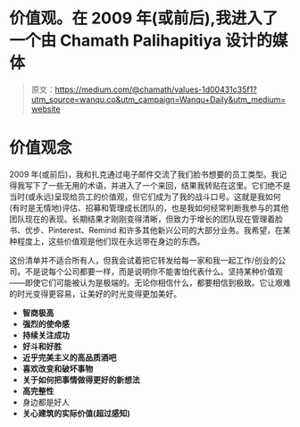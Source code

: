 # 价值观。在 2009 年(或前后),我进入了一个由 Chamath Palihapitiya 设计的媒体

> 原文：<https://medium.com/@chamath/values-1d00431c35f1?utm_source=wanqu.co&utm_campaign=Wanqu+Daily&utm_medium=website>

# 价值观念

2009 年(或前后)，我和扎克通过电子邮件交流了我们脸书想要的员工类型。我记得我写下了一些无用的术语，并进入了一个来回，结果我转贴在这里。它们绝不是当时(或永远)呈现给员工的价值观，但它们成为了我的战斗口号。这就是我如何(有时是无情地)评估、招募和管理成长团队的，也是我如何经常判断我参与的其他团队现在的表现。长期结果才刚刚变得清晰，但致力于增长的团队现在管理着脸书、优步、Pinterest、Remind 和许多其他新兴公司的大部分业务。我希望，在某种程度上，这些价值观是他们现在永远带在身边的东西。

这份清单并不适合所有人，但我会试着把它转发给每一家和我一起工作/创业的公司。不是说每个公司都要一样，而是说明你不能害怕代表什么。坚持某种价值观——即使它们可能被认为是极端的。无论你相信什么，都要相信到极致。它让艰难的时光变得更容易，让美好的时光变得更加美好。

*   **智商极高**
*   **强烈的使命感**
*   **持续关注成功**
*   **好斗和好胜**
*   **近乎完美主义的高品质酒吧**
*   **喜欢改变和破坏事物**
*   **关于如何把事情做得更好的新想法**
*   **高完整性**
*   身边都是好人
*   **关心建筑的实际价值(超过感知)**